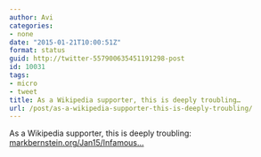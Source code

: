 ```yaml
---
author: Avi
categories:
- none
date: "2015-01-21T10:00:51Z"
format: status
guid: http://twitter-557900635451191298-post
id: 10031
tags:
- micro
- tweet
title: As a Wikipedia supporter, this is deeply troubling…
url: /post/as-a-wikipedia-supporter-this-is-deeply-troubling/
---
```

As a Wikipedia supporter, this is deeply troubling: [markbernstein.org/Jan15/Infamous…](http://www.markbernstein.org/Jan15/Infamous.html)